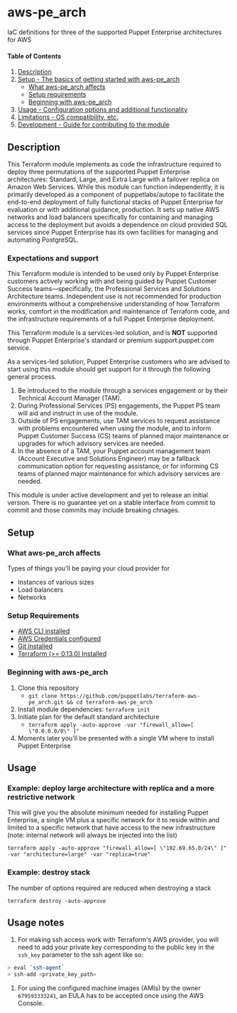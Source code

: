 # aws-pe_arch

IaC definitions for three of the supported Puppet Enterprise architectures for AWS

#### Table of Contents

1. [Description](#description)
2. [Setup - The basics of getting started with aws-pe_arch](#setup)
    * [What aws-pe_arch affects](#what-aws-pe_arch-affects)
    * [Setup requirements](#setup-requirements)
    * [Beginning with aws-pe_arch](#beginning-with-aws-pe_arch)
3. [Usage - Configuration options and additional functionality](#usage)
4. [Limitations - OS compatibility, etc.](#limitations)
5. [Development - Guide for contributing to the module](#development)

## Description

This Terraform module implements as code the infrastructure required to deploy three permutations of the supported Puppet Enterprise architectures: Standard, Large, and Extra Large with a failover replica on Amazon Web Services. While this module can function independently, it is primarily developed as a component of puppetlabs/autope to facilitate the end-to-end deployment of fully functional stacks of Puppet Enterprise for evaluation or with additional guidance, production. It sets up native AWS networks and load balancers specifically for containing and managing access to the deployment but avoids a dependence on cloud provided SQL services since Puppet Enterprise has its own facilities for managing and automating PostgreSQL.

### Expectations and support

This Terraform module is intended to be used only by Puppet Enterprise customers actively working with and being guided by Puppet Customer Success teams—specifically, the Professional Services and Solutions Architecture teams. Independent use is not recommended for production environments without a comprehensive understanding of how Terraform works, comfort in the modification and maintenance of Terraform code, and the infrastructure requirements of a full Puppet Enterprise deployment.

This Terraform module is a services-led solution, and is **NOT** supported through Puppet Enterprise's standard or premium support.puppet.com service.

As a services-led solution, Puppet Enterprise customers who are advised to start using this module should get support for it through the following general process.

1. Be introduced to the module through a services engagement or by their Technical Account Manager (TAM).
2. During Professional Services (PS) engagements, the Puppet PS team will aid and instruct in use of the module.
3. Outside of PS engagements, use TAM services to request assistance with problems encountered when using the module, and to inform Puppet Customer Success (CS) teams of planned major maintenance or upgrades for which advisory services are needed.
4. In the absence of a TAM, your Puppet account management team (Account Executive and Solutions Engineer) may be a fallback communication option for requesting assistance, or for informing CS teams of planned major maintenance for which advisory services are needed.

This module is under active development and yet to release an initial version. There is no guarantee yet on a stable interface from commit to commit and those commits may include breaking chnages.

## Setup

### What aws-pe_arch affects

Types of things you'll be paying your cloud provider for

* Instances of various sizes
* Load balancers
* Networks

### Setup Requirements

* [AWS CLI installed](https://docs.aws.amazon.com/cli/latest/userguide/cli-chap-install.html)
* [AWS Credentials configured](https://docs.aws.amazon.com/cli/latest/userguide/cli-configure-files.html)
* [Git Installed](https://git-scm.com/downloads)
* [Terraform (>= 0.13.0) Installed](https://www.terraform.io/downloads.html)

### Beginning with aws-pe_arch

1. Clone this repository
    * `git clone https://github.com/puppetlabs/terraform-aws-pe_arch.git && cd terraform-aws-pe_arch`
2. Install module dependencies: `terraform init`
3. Initiate plan for the default standard architecture
    * `terraform apply -auto-approve -var "firewall_allow=[ \"0.0.0.0/0\" ]"`
4. Moments later you'll be presented with a single VM where to install Puppet Enterprise

## Usage

### Example: deploy large architecture with replica and a more restrictive network

This will give you the absolute minimum needed for installing Puppet Enterprise, a single VM plus a specific network for it to reside within and limited to a specific network that have access to the new infrastructure (note: internal network will always be injected into the list)

`terraform apply -auto-approve "firewall_allow=[ \"192.69.65.0/24\" ]" -var "architecture=large" -var "replica=true"`

### Example: destroy stack

The number of options required are reduced when destroying a stack

`terraform destroy -auto-approve`

## Usage notes

1. For making ssh access work with Terraform's AWS provider, you will need to add your private key corresponding to the public key in the `ssh_key` parameter to the ssh agent like so:

```bash
> eval `ssh-agent`
> ssh-add <private_key_path>
```

1. For using the configured machine images (AMIs) by the owner `679593333241`, an EULA has to be accepted once using the AWS Console.
